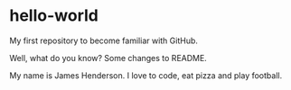 # hello-world
My first repository to become familiar with GitHub.

Well, what do you know? Some changes to README.

My name is James Henderson. I love to code, eat pizza and play football.
